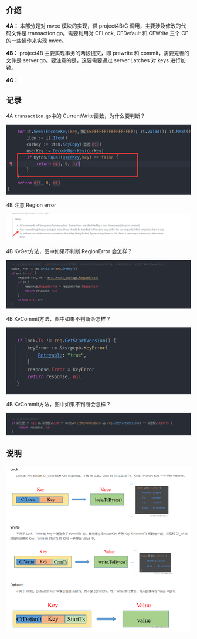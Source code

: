 ## 介绍

**4A：** 本部分是对 mvcc 模块的实现，供 project4B/C 调用，主要涉及修改的代码文件是 transaction.go。需要利用对 CFLock, CFDefault 和 CFWrite 三个 CF 的一些操作来实现 mvcc。

**4B：** project4B 主要实现事务的两段提交，即 prewrite 和 commit，需要完善的文件是 server.go。要注意的是，这要需要通过 server.Latches 对 keys 进行加锁。

**4C：**



## 记录

4A `transaction.go`中的 CurrentWrite函数，为什么要判断？

![](project4.assets/QQ截图20240722220046.png)

4B 注意 Region error

![](project4.assets/QQ截图20240723002110.png)



4B KvGet方法，图中如果不判断 RegionError 会怎样？

![](project4.assets/QQ截图20240723003649.png)

4B KvCommit方法，图中如果不判断会怎样？

![](project4.assets/QQ截图20240723022253.png)

4B KvCommit方法，图中如果不判断会怎样？

![](project4.assets/QQ截图20240723022822.png)

## 说明

![	](project4.assets/QQ截图20240722230151.png)